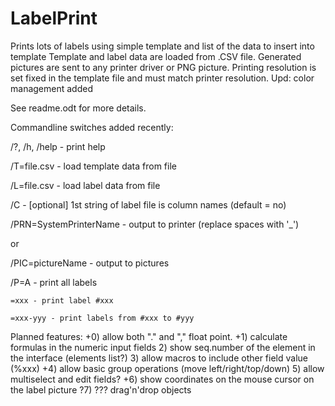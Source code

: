 # LabelPrint
Prints lots of labels using simple template and list of the data to insert into template
Template and label data are loaded from .CSV file.
Generated pictures are sent to any printer driver or PNG picture.
Printing resolution is set fixed in the template file and must match printer resolution.
Upd: color management added

See readme.odt for more details.

Commandline switches added recently:

/?, /h, /help - print help

/T=file.csv - load template data from file

/L=file.csv - load label data from file

/C - [optional] 1st string of label file is column names (default = no)

/PRN=SystemPrinterName - output to printer (replace spaces with \'_\')

or

/PIC=pictureName - output to pictures

/P=A - print all labels

	=xxx - print label #xxx

	=xxx-yyy - print labels from #xxx to #yyy


Planned features:
+0) allow both "." and "," float point.
+1) calculate formulas in the numeric input fields
2) show seq.number of the element in the interface (elements list?)
3) allow macros to include other field value (%xxx)
+4) allow basic group operations (move left/right/top/down)
5) allow multiselect and edit fields?
+6) show coordinates on the mouse cursor on the label picture
?7) ??? drag'n'drop objects
